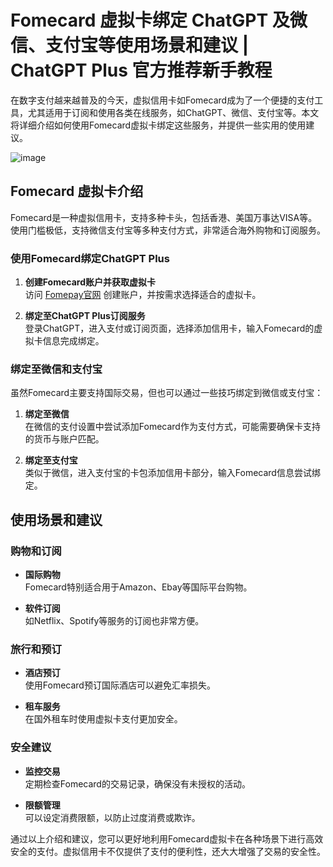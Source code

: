 # Fomecard 虚拟卡绑定 ChatGPT 及微信、支付宝等使用场景和建议 | ChatGPT Plus 官方推荐新手教程

在数字支付越来越普及的今天，虚拟信用卡如Fomecard成为了一个便捷的支付工具，尤其适用于订阅和使用各类在线服务，如ChatGPT、微信、支付宝等。本文将详细介绍如何使用Fomecard虚拟卡绑定这些服务，并提供一些实用的使用建议。

![image](https://github.com/rm323680/Fomecard/assets/169754664/87af7917-6f2c-4789-a36e-224d0f01df82)

## Fomecard 虚拟卡介绍

Fomecard是一种虚拟信用卡，支持多种卡头，包括香港、美国万事达VISA等。使用门槛极低，支持微信支付宝等多种支付方式，非常适合海外购物和订阅服务。

### 使用Fomecard绑定ChatGPT Plus

1. **创建Fomecard账户并获取虚拟卡**  
   访问 [Fomepay官网](https://gpt.fomepay.com/#/pages/login/index?d=Q3DD80) 创建账户，并按需求选择适合的虚拟卡。

2. **绑定至ChatGPT Plus订阅服务**  
   登录ChatGPT，进入支付或订阅页面，选择添加信用卡，输入Fomecard的虚拟卡信息完成绑定。

### 绑定至微信和支付宝

虽然Fomecard主要支持国际交易，但也可以通过一些技巧绑定到微信或支付宝：

1. **绑定至微信**  
   在微信的支付设置中尝试添加Fomecard作为支付方式，可能需要确保卡支持的货币与账户匹配。

2. **绑定至支付宝**  
   类似于微信，进入支付宝的卡包添加信用卡部分，输入Fomecard信息尝试绑定。

## 使用场景和建议

### **购物和订阅**

- **国际购物**  
  Fomecard特别适合用于Amazon、Ebay等国际平台购物。

- **软件订阅**  
  如Netflix、Spotify等服务的订阅也非常方便。

### **旅行和预订**

- **酒店预订**  
  使用Fomecard预订国际酒店可以避免汇率损失。

- **租车服务**  
  在国外租车时使用虚拟卡支付更加安全。

### **安全建议**

- **监控交易**  
  定期检查Fomecard的交易记录，确保没有未授权的活动。

- **限额管理**  
  可以设定消费限额，以防止过度消费或欺诈。

通过以上介绍和建议，您可以更好地利用Fomecard虚拟卡在各种场景下进行高效安全的支付。虚拟信用卡不仅提供了支付的便利性，还大大增强了交易的安全性。
